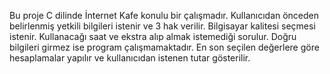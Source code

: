 Bu proje C dilinde İnternet Kafe konulu bir çalışmadır.
Kullanıcıdan önceden belirlenmiş yetkili bilgileri istenir ve 3 hak verilir.
Bilgisayar kalitesi seçmesi istenir.
Kullanacağı saat ve ekstra alıp almak istemediği sorulur.
Doğru bilgileri girmez ise program çalışmamaktadır.
En son seçilen değerlere göre hesaplamalar yapılır ve kullanıcıdan istenen tutar gösterilir.
